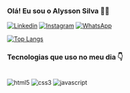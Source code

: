 ### Olá! Eu sou o Alysson Silva 🙋‍♂️

[![Linkedin](https://img.shields.io/badge/LinkedIn-0077B5?style=for-the-badge&logo=linkedin&logoColor=white)](https://www.linkedin.com/in/alysson-silva-4996561a7/)
[![Instagram](https://img.shields.io/badge/Instagram-E4405F?style=for-the-badge&logo=instagram&logoColor=white)](https://www.instagram.com/alyssoonn7/#)
[![WhatsApp](https://img.shields.io/badge/WhatsApp-25D366?style=for-the-badge&logo=whatsapp&logoColor=white)](https://wa.me/qr/NUGSBGF5HHJSG1)

[![Top Langs](https://github-readme-stats.vercel.app/api/top-langs/?username=Alyssonn7&layout=compact)](https://github.com/Alyssonn7/github-readme-stats)
### Tecnologias que uso no meu dia 👇
<div style="display: inline_block"><br/>
    <img align="center" alt="html5" src="https://img.shields.io/badge/HTML5-E34F26?style=for-the-badge&logo=html5&logoColor=white">
    <img align="center" alt="css3" src="https://img.shields.io/badge/CSS3-1572B6?style=for-the-badge&logo=css3&logoColor=white">
    <img align="center" alt="javascript" src="https://img.shields.io/badge/JavaScript-F7DF1E?style=for-the-badge&logo=javascript&logoColor=black">
</div><br/>

